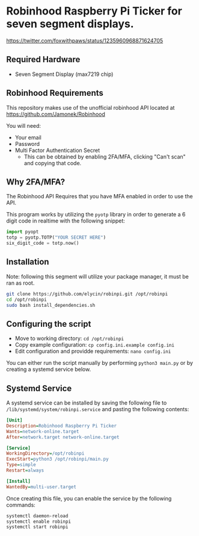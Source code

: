 # Robinhood Raspberry Pi Ticker for seven segment displays.
https://twitter.com/foxwithpaws/status/1235960968871624705

## Required Hardware
 - Seven Segment Display (max7219 chip)

## Robinhood Requirements
This repository makes use of the unofficial robinhood API located at https://github.com/Jamonek/Robinhood 

You will need:
- Your email
- Password
- Multi Factor Authentication Secret
    - This can be obtained by enabling 2FA/MFA, clicking "Can't scan" and copying that code.
    
## Why 2FA/MFA?
The Robinhood API Requires that you have MFA enabled in order to use the API.

This program works by utilizing the `pyotp` library in order to generate a 6 digit code in realtime with the following snippet:
```py
import pyopt
totp = pyotp.TOTP("YOUR SECRET HERE")
six_digit_code = totp.now()
```

## Installation
Note: following this segment will utilize your package manager, it must be ran as root.
```sh
git clone https://github.com/elycin/robinpi.git /opt/robinpi
cd /opt/robinpi
sudo bash install_dependencies.sh
```

## Configuring the script
- Move to working directory: `cd /opt/robinpi`
- Copy example configuration: `cp config.ini.example config.ini`
- Edit configuration and providde requirements: `nano config.ini`

You can either run the script manually by performing `python3 main.py` or by creating a systemd service below.
 
## Systemd Service
A systemd service can be installed by saving the following file to `/lib/systemd/system/robinpi.service` and pasting the following contents:
```ini
[Unit]
Description=Robinhood Raspberry Pi Ticker
Wants=network-online.target
After=network.target network-online.target

[Service]
WorkingDirectory=/opt/robinpi
ExecStart=python3 /opt/robinpi/main.py
Type=simple
Restart=always

[Install]
WantedBy=multi-user.target
```

Once creating this file, you can enable the service by the following commands:
```sh
systemctl daemon-reload
systemctl enable robinpi
systemctl start robinpi
```
